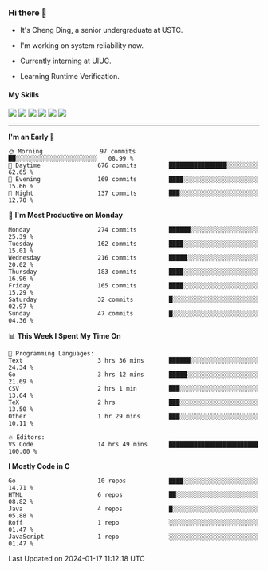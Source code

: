 ### Hi there 👋

* It's Cheng Ding, a senior undergraduate at USTC.
  
* I'm working on system reliability now.

* Currently interning at UIUC.

* Learning Runtime Verification.

#### My Skills

![](https://img.shields.io/badge/C++-65318e?logo=cplusplus&logoColor=fff)
![](https://img.shields.io/badge/Python-3e74a2?logo=python&logoColor=fff)
![](https://img.shields.io/badge/C-5654a2?logo=c&logoColor=fff)
![](https://img.shields.io/badge/Go-00aaff?logo=go&logoColor=fff)
![](https://img.shields.io/badge/Docker-0088ff?logo=docker&logoColor=fff)
![](https://img.shields.io/badge/Apache-D22128?logo=apache&logoColor=fff)

---
<!--START_SECTION:waka-->
**I'm an Early 🐤** 

```text
🌞 Morning                97 commits          ██░░░░░░░░░░░░░░░░░░░░░░░   08.99 % 
🌆 Daytime                676 commits         ████████████████░░░░░░░░░   62.65 % 
🌃 Evening                169 commits         ████░░░░░░░░░░░░░░░░░░░░░   15.66 % 
🌙 Night                  137 commits         ███░░░░░░░░░░░░░░░░░░░░░░   12.70 % 
```
📅 **I'm Most Productive on Monday** 

```text
Monday                   274 commits         ██████░░░░░░░░░░░░░░░░░░░   25.39 % 
Tuesday                  162 commits         ████░░░░░░░░░░░░░░░░░░░░░   15.01 % 
Wednesday                216 commits         █████░░░░░░░░░░░░░░░░░░░░   20.02 % 
Thursday                 183 commits         ████░░░░░░░░░░░░░░░░░░░░░   16.96 % 
Friday                   165 commits         ████░░░░░░░░░░░░░░░░░░░░░   15.29 % 
Saturday                 32 commits          █░░░░░░░░░░░░░░░░░░░░░░░░   02.97 % 
Sunday                   47 commits          █░░░░░░░░░░░░░░░░░░░░░░░░   04.36 % 
```


📊 **This Week I Spent My Time On** 

```text
💬 Programming Languages: 
Text                     3 hrs 36 mins       ██████░░░░░░░░░░░░░░░░░░░   24.34 % 
Go                       3 hrs 12 mins       █████░░░░░░░░░░░░░░░░░░░░   21.69 % 
CSV                      2 hrs 1 min         ███░░░░░░░░░░░░░░░░░░░░░░   13.64 % 
TeX                      2 hrs               ███░░░░░░░░░░░░░░░░░░░░░░   13.50 % 
Other                    1 hr 29 mins        ███░░░░░░░░░░░░░░░░░░░░░░   10.11 % 

🔥 Editors: 
VS Code                  14 hrs 49 mins      █████████████████████████   100.00 % 
```

**I Mostly Code in C** 

```text
Go                       10 repos            ████░░░░░░░░░░░░░░░░░░░░░   14.71 % 
HTML                     6 repos             ██░░░░░░░░░░░░░░░░░░░░░░░   08.82 % 
Java                     4 repos             █░░░░░░░░░░░░░░░░░░░░░░░░   05.88 % 
Roff                     1 repo              ░░░░░░░░░░░░░░░░░░░░░░░░░   01.47 % 
JavaScript               1 repo              ░░░░░░░░░░░░░░░░░░░░░░░░░   01.47 % 
```




 Last Updated on 2024-01-17 11:12:18 UTC
<!--END_SECTION:waka-->
